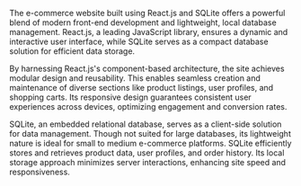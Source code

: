 The e-commerce website built using React.js and SQLite offers a powerful blend of modern front-end development and lightweight, local database management. React.js, a leading JavaScript library, ensures a dynamic and interactive user interface, while SQLite serves as a compact database solution for efficient data storage.

By harnessing React.js's component-based architecture, the site achieves modular design and reusability. This enables seamless creation and maintenance of diverse sections like product listings, user profiles, and shopping carts. Its responsive design guarantees consistent user experiences across devices, optimizing engagement and conversion rates.

SQLite, an embedded relational database, serves as a client-side solution for data management. Though not suited for large databases, its lightweight nature is ideal for small to medium e-commerce platforms. SQLite efficiently stores and retrieves product data, user profiles, and order history. Its local storage approach minimizes server interactions, enhancing site speed and responsiveness.
